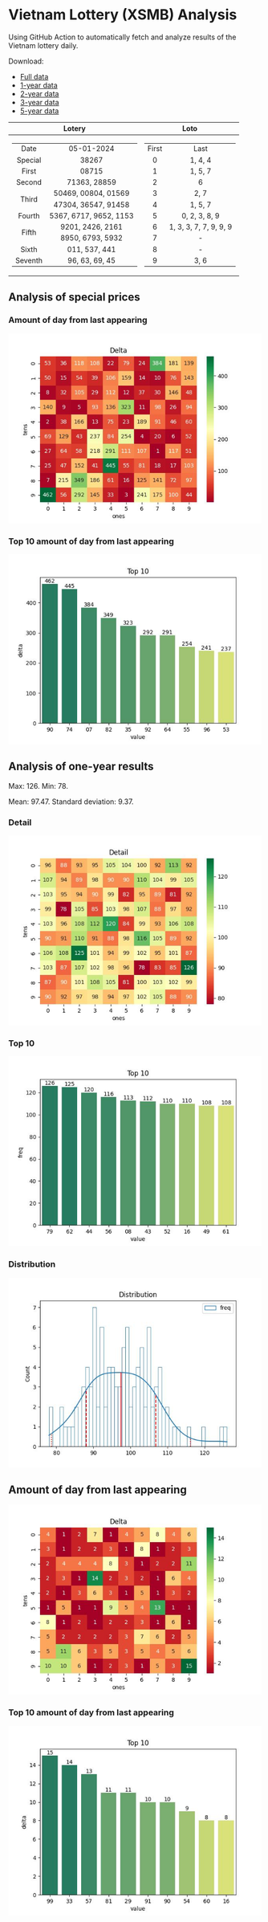 # Vietnam Lottery (XSMB) Analysis

Using GitHub Action to automatically fetch and analyze results of the Vietnam lottery daily.

Download:

* [Full data](https://raw.githubusercontent.com/khiemdoan/vietnam-lottery-xsmb-analysis/main/results/xsmb.csv)
* [1-year data](https://raw.githubusercontent.com/khiemdoan/vietnam-lottery-xsmb-analysis/main/results/xsmb_1_year.csv)
* [2-year data](https://raw.githubusercontent.com/khiemdoan/vietnam-lottery-xsmb-analysis/main/results/xsmb_2_year.csv)
* [3-year data](https://raw.githubusercontent.com/khiemdoan/vietnam-lottery-xsmb-analysis/main/results/xsmb_3_year.csv)
* [5-year data](https://raw.githubusercontent.com/khiemdoan/vietnam-lottery-xsmb-analysis/main/results/xsmb_5_year.csv)

| Lotery      | Loto |
| :-----------: | :-----------: |
| <table><tr><td>Date</td><td>05-01-2024</td></tr><tr><td>Special</td><td>38267</td></tr><tr><td>First</td><td>08715</td></tr><tr><td>Second</td><td>71363, 28859</td></tr><tr><td rowspan="2">Third</td><td>50469, 00804, 01569</td></tr><tr><td>47304, 36547, 91458</td></tr><tr><td>Fourth</td><td>5367, 6717, 9652, 1153</td></tr><tr><td rowspan="2">Fifth</td><td>9201, 2426, 2161</td></tr><tr><td>8950, 6793, 5932</td></tr><tr><td>Sixth</td><td>011, 537, 441</td></tr><tr><td>Seventh</td><td>96, 63, 69, 45</td></tr></table> | <table><tr><td>First</td><td>Last</td></tr><tr><td>0</td><td>1, 4, 4</td></tr><tr><td>1</td><td>1, 5, 7</td></tr><tr><td>2</td><td>6</td></tr><tr><td>3</td><td>2, 7</td></tr><tr><td>4</td><td>1, 5, 7</td></tr><tr><td>5</td><td>0, 2, 3, 8, 9</td></tr><tr><td>6</td><td>1, 3, 3, 7, 7, 9, 9, 9</td></tr><tr><td>7</td><td>-</td></tr><tr><td>8</td><td>-</td></tr><tr><td>9</td><td>3, 6</td></tr></table> |


<h2>Analysis of special prices</h2>

<h3>Amount of day from last appearing</h3>

![Delta](images/special_delta.jpg)

<h3>Top 10 amount of day from last appearing</h3>

![Delta top 10](images/special_delta_top_10.jpg)

<h2>Analysis of one-year results</h2>

Max: 126. Min: 78.

Mean: 97.47. Standard deviation: 9.37.

<h3>Detail</h3>

![Detail](images/heatmap.jpg)

<h3>Top 10</h3>

![Top 10](images/top-10.jpg)

<h3>Distribution</h3>

![Distribution](images/distribution.jpg)

<h2>Amount of day from last appearing</h2>

![Delta](images/delta.jpg)

<h3>Top 10 amount of day from last appearing</h3>

![Delta top 10](images/delta_top_10.jpg)